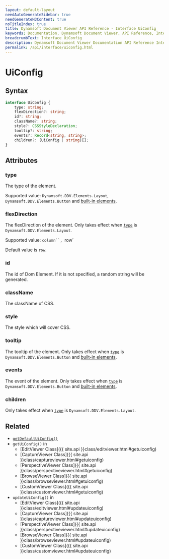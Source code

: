 ```yaml
---
layout: default-layout
needAutoGenerateSidebar: true
needGenerateH3Content: true
noTitleIndex: true
title: Dynamsoft Document Viewer API Reference - Interface UiConfig
keywords: Documentation, Dynamsoft Document Viewer, API Reference, Interface UiConfig
breadcrumbText: Interface UiConfig
description: Dynamsoft Document Viewer Documentation API Reference Interface UiConfig Page
permalink: /api/interface/uiconfig.html
---
```


# UiConfig

## Syntax

```typescript
interface UiConfig {
	type: string; 
	flexDirection?: string; 
	id?: string; 
	className?: string; 
	style?: CSSStyleDeclaration;  
	tooltip?: string; 
	events?: Record<string, string>;
	children?: (UiConfig | string)[]; 
}
```

## Attributes

<!-- | Attribute       | Type                     |
| --------------- | ------------------------ |
| `type`          | `string` &brvbar; `DDV.Elements.Layout` &brvbar; `DDV.Elements.Button` &brvbar; `` |
| `flexDirection` | `string`                 |
| `id`            | `string`                 |
| `className`     | `string`                 |
| `style`         | `CSSStyleDeclaration`    |
| `tooltip`       | `string`                 |
| `events`        | `Record<string, string>` |
| `children`      | `UiConfig[]` &brvbar; `string[]` | -->

### type

The type of the element.

Supported value: `Dynamsoft.DDV.Elements.Layout`, `Dynamsoft.DDV.Elements.Button` and [built-in elements]().

### flexDirection

The flexDirection of the element. Only takes effect when [`type`](#type) is `Dynamsoft.DDV.Elements.Layout`.

Supported value: `column``, `row`

Default value is `row`.

### id

The id of Dom Element. If it is not specified, a random string will be generated.

### className

The className of CSS.

### style

The style which will cover CSS.

### tooltip

The tooltip of the element. Only takes effect when [`type`](#type) is `Dynamsoft.DDV.Elements.Button` and [built-in elements]().

### events

The event of the element. Only takes effect when [`type`](#type) is `Dynamsoft.DDV.Elements.Button` and [built-in elements]().

### children

Only takes effect when [`type`](#type) is `Dynamsoft.DDV.Elements.Layout`.

## Related

- [`getDefaultUiConfig()`]()
- `getUiConfig()` in 
    - [EditViewer Class]({{ site.api }}class/editviewer.html#getuiconfig)
    - [CaptureViewer Class]({{ site.api }}class/captureviewer.html#getuiconfig)
    - [PerspectiveViewer Class]({{ site.api }}class/perspectiveviewer.html#getuiconfig)
    - [BrowseViewer Class]({{ site.api }}class/browseviewer.html#getuiconfig)
    - [CustomViewer Class]({{ site.api }}class/customviewer.html#getuiconfig)
- `updateUiConfig()` in
    - [EditViewer Class]({{ site.api }}class/editviewer.html#updateuiconfig)
    - [CaptureViewer Class]({{ site.api }}class/captureviewer.html#updateuiconfig)
    - [PerspectiveViewer Class]({{ site.api }}class/perspectiveviewer.html#updateuiconfig)
    - [BrowseViewer Class]({{ site.api }}class/browseviewer.html#updateuiconfig)
    - [CustomViewer Class]({{ site.api }}class/customviewer.html#updateuiconfig)